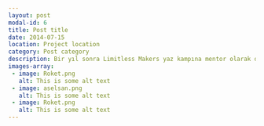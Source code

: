 ```yaml
---
layout: post
modal-id: 6
title: Post title
date: 2014-07-15
location: Project location
category: Post category
description: Bir yıl sonra Limitless Makers yaz kampına mentor olarak davet edildim. Projelerinde çalışan öğrencilere eğitim ve mentorluk verdim.
images-array:
 - image: Roket.png
   alt: This is some alt text
 - image: aselsan.png
   alt: This is some alt text
 - image: Roket.png
   alt: This is some alt text
---
```

